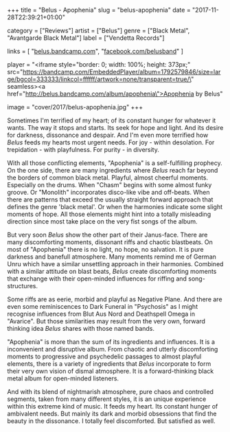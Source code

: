 +++
title = "Belus - Apophenia"
slug = "belus-apophenia"
date = "2017-11-28T22:39:21+01:00"

category = ["Reviews"]
artist = ["Belus"]
genre = ["Black Metal", "Avantgarde Black Metal"]
label = ["Vendetta Records"]

links = [
    "[belus.bandcamp.com](https://belus.bandcamp.com)",
    "[facebook.com/belusband](https://www.facebook.com/belusband)"
]

player = "<iframe style=\"border: 0; width: 100%; height: 373px;\" src=\"https://bandcamp.com/EmbeddedPlayer/album=1792579846/size=large/bgcol=333333/linkcol=ffffff/artwork=none/transparent=true/\" seamless><a href=\"http://belus.bandcamp.com/album/apophenia\">Apophenia by Belus</a></iframe>"

image = "cover/2017/belus-apophenia.jpg"
+++

Sometimes I'm terrified of my heart; of its constant hunger for whatever it wants. The way it stops and starts. Its seek for hope and light. And its desire for darkness, dissonance and despair. And I'm even more terrified how _Belus_ feeds my hearts most urgent needs. For joy - within desolation. For trepidation - with playfulness. For purity - in diversity.

With all those conflicting elements, "Apophenia" is a self-fulfilling prophecy. On the one side, there are many ingredients where _Belus_ reach far beyond the borders of common black metal. Playful, almost cheerful moments. Especially on the drums. When "Chasm" begins with some almost funky groove. Or "Monolith" incorporates disco-like vibe and off-beats. When there are patterns that exceed the usually straight forward approach that defines the genre 'black metal'. Or when the harmonies indicate some slight moments of hope. All those elements might hint into a totally misleading direction since most take place on the very fist songs of the album.

But very soon _Belus_ show the other part of their Janus-face. There are many discomforting moments, dissonant riffs and chaotic blastbeats. On most of "Apophenia" there is no light, no hope, no salvation. It is pure darkness and banefull atmosphere. Many moments remind me of German Unru which have a similar unsettling approach in their harmonies. Combined with a similar attitude on blast beats, _Belus_ create discomforting moments that exchange with their open-minded influences for riffing and song-structures. 

Some riffs are as eerie, morbid and playful as Negative Plane. And there are even some reminiscences to Dark Funeral in "Psychosis" as I might recognise influences from Blut Aus Nord and Deathspell Omega in "Avarice". But those similarities may result from the very own, forward thinking idea _Belus_ shares with those named bands.

"Apophenia" is more than the sum of its ingredients and influences. It is a inconvenient and disruptive album. From chaotic and utterly discomforting moments to progressive and psychedelic passages to almost playful elements, there is a variety of ingredients that _Belus_ incorporate to form their very own vision of dismal atmosphere. It is a forward-thinking black metal album for open-minded listeners.

And with its blend of nightmarish atmosphere, pure chaos and controlled segments, taken from many different styles, it is an unique experience within this extreme kind of music. It feeds my heart. Its constant hunger of ambivalent needs. But mainly its dark and morbid obsessions that find the beauty in the dissonance. I totally feel discomforted. But satisfied as well.

